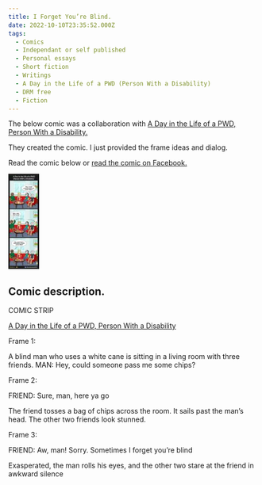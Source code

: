 ```yaml
---
title: I Forget You’re Blind.
date: 2022-10-10T23:35:52.000Z
tags:
  - Comics
  - Independant or self published
  - Personal essays
  - Short fiction
  - Writings
  - A Day in the Life of a PWD (Person With a Disability)
  - DRM free
  - Fiction
---
```


The below comic was a collaboration with [A Day in the Life of a PWD, Person With a Disability.](https://www.facebook.com/ADayintheLifeofaPWD?__cft__[0]=AZU0QuutWPYhyz1hsynMFHV3ww2lRhdqG7hETPSkaG-xbT1V_bXgHW3MFy7SxziX0-q6CFiWweeyuS0TSi_5j8VPHhq2Li0vv1NDL92FJlH8byE83FdijzxxOlQcWrkmory_g43A9qnE0-A1mPfMlGpELqyFhBPrt9vo22RwOs9H2PDFtVlAAqjb_uIgrrrHslI&__tn__=-UC%2CP-R)

They created the comic. I just provided the frame ideas and dialog.

Read the comic below or [read the comic on Facebook.](https://www.facebook.com/photo/?fbid=479531937552074&set=a.466461358859132&__cft__[0]=AZX9JIbwRWgOMECQA4dYle54VxtYZWueCX9hiPC6V8p_gVlsr_RVBKVL_DEFNh5QuXvcIte5Q8aBTeMFBig1t3XadJo4IY2v4UAOKRv13CpfdM8Bnet3asj4huZC_SfrATEFu3brBDVhbzRc6QcNRYU6&__tn__=EH-R)

[![COMIC STRIP. Frame 1. A blind man who uses a white cane is sitting in a living room with three friends. MAN: Hey, could someone pass me some chips? Frame 2. FRIEND, Sure, man, here ya go! The friend tosses a bag of chips across the room. It sails past the man's head. The other two friends look stunned. Frame 3. FRIEND, Aw, man! Sorry. Sometimes I forget you're blind. Exasperated, the man rolls his eyes, and the other two stare at the friend in awkward silence.](/img/blind-man-chips-comic-small.jpeg)](/img/blind-man-chips-comic.jpeg)

## Comic description.

COMIC STRIP

[A Day in the Life of a PWD, Person With a Disability](https://www.facebook.com/ADayintheLifeofaPWD?__cft__[0]=AZU0QuutWPYhyz1hsynMFHV3ww2lRhdqG7hETPSkaG-xbT1V_bXgHW3MFy7SxziX0-q6CFiWweeyuS0TSi_5j8VPHhq2Li0vv1NDL92FJlH8byE83FdijzxxOlQcWrkmory_g43A9qnE0-A1mPfMlGpELqyFhBPrt9vo22RwOs9H2PDFtVlAAqjb_uIgrrrHslI&__tn__=-UC%2CP-R)

Frame 1:

A blind man who uses a white cane is sitting in a living room with three friends. MAN: Hey, could someone pass me some chips?

Frame 2:

FRIEND: Sure, man, here ya go

The friend tosses a bag of chips across the room. It sails past the man’s head. The other two friends look stunned.

Frame 3:

FRIEND: Aw, man! Sorry. Sometimes I forget you’re blind

Exasperated, the man rolls his eyes, and the other two stare at the friend in awkward silence
